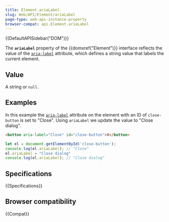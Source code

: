 ```yaml
---
title: Element.ariaLabel
slug: Web/API/Element/ariaLabel
page-type: web-api-instance-property
browser-compat: api.Element.ariaLabel
---
```


{{DefaultAPISidebar("DOM")}}

The **`ariaLabel`** property of the {{domxref("Element")}} interface reflects the value of the [`aria-label`](/en-US/docs/Web/Accessibility/ARIA/Attributes/aria-label) attribute, which defines a string value that labels the current element.

## Value

A string or `null`.

## Examples

In this example the [`aria-label`](/en-US/docs/Web/Accessibility/ARIA/Attributes/aria-label) attribute on the element with an ID of `close-button` is set to "Close". Using `ariaLabel` we update the value to "Close dialog".

```html
<button aria-label="Close" id="close-button">X</button>
```

```js
let el = document.getElementById('close-button');
console.log(el.ariaLabel); // "Close"
el.ariaLabel = "Close dialog"
console.log(el.ariaLabel); // "Close dialog"
```

## Specifications

{{Specifications}}

## Browser compatibility

{{Compat}}

